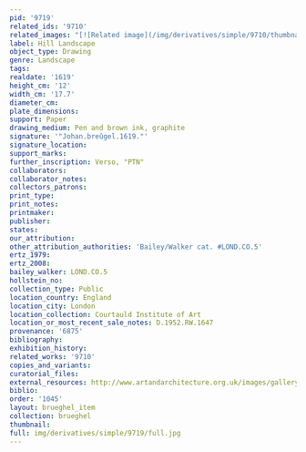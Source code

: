 ```yaml
---
pid: '9719'
related_ids: '9710'
related_images: "[![Related image](/img/derivatives/simple/9710/thumbnail.jpg)](/brughel/9710)"
label: Hill Landscape
object_type: Drawing
genre: Landscape
tags: 
realdate: '1619'
height_cm: '12'
width_cm: '17.7'
diameter_cm: 
plate_dimensions: 
support: Paper
drawing_medium: Pen and brown ink, graphite
signature: '"Johan.breûgel.1619."'
signature_location: 
support_marks: 
further_inscription: Verso, "PTN"
collaborators: 
collaborator_notes: 
collectors_patrons: 
print_type: 
print_notes: 
printmaker: 
publisher: 
states: 
our_attribution: 
other_attribution_authorities: 'Bailey/Walker cat. #LOND.CO.5'
ertz_1979: 
ertz_2008: 
bailey_walker: LOND.CO.5
hollstein_no: 
collection_type: Public
location_country: England
location_city: London
location_collection: Courtauld Institute of Art
location_or_most_recent_sale_notes: D.1952.RW.1647
provenance: '6875'
bibliography: 
exhibition_history: 
related_works: '9710'
copies_and_variants: 
curatorial_files: 
external_resources: http://www.artandarchitecture.org.uk/images/gallery/6ba0b705.html
biblio: 
order: '1045'
layout: brueghel_item
collection: brueghel
thumbnail: 
full: img/derivatives/simple/9719/full.jpg
---
```

